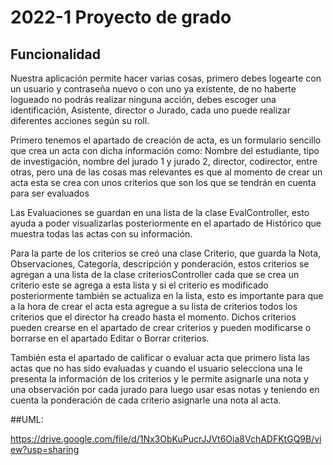# 2022-1 Proyecto de grado 

## Funcionalidad

Nuestra aplicación permite hacer varias cosas, primero debes logearte con un usuario y contraseña nuevo o con uno ya existente, de no haberte logueado no podrás realizar ninguna acción, debes escoger una identificación, Asistente, director o Jurado, cada uno puede realizar diferentes acciones según su roll.

Primero tenemos el apartado de creación de acta, es un formulario sencillo que crea un acta con dicha información como: Nombre del estudiante, tipo de investigación, nombre del jurado 1 y jurado 2, director, codirector, entre otras, pero una de las cosas mas relevantes es que al momento de crear un acta esta se crea con unos criterios que son los que se tendrán en cuenta para ser evaluados

Las Evaluaciones se guardan en una lista de la clase EvalController, esto ayuda a poder visualizarlas posteriormente en el apartado de Histórico que muestra todas las actas con su información.

Para la parte de los criterios se creó una clase Criterio, que guarda la Nota, Observaciones, Categoría, descripción y ponderación, estos criterios se agregan a una lista de la clase criteriosController cada que se crea un criterio este se agrega a esta lista y si el criterio es modificado posteriormente también se actualiza en la lista, esto es importante para que a la hora de crear el acta esta agregue a su lista de criterios todos los criterios que el director ha creado hasta el momento. 
Dichos criterios pueden crearse en el apartado de crear criterios y pueden modificarse o borrarse en el apartado Editar o Borrar criterios.

También esta el apartado de calificar o evaluar acta que primero lista las actas que no has sido evaluadas y cuando el usuario selecciona una le presenta la información de los criterios y le permite asignarle una nota y una observación por cada jurado para luego usar esas notas y teniendo en cuenta la ponderación de cada criterio asignarle una nota al acta.

##UML:

https://drive.google.com/file/d/1Nx3ObKuPucrJJVt6Oia8VchADFKtGQ9B/view?usp=sharing
